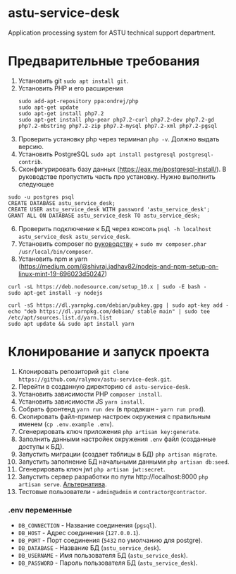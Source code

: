 # astu-service-desk
Application processing system for ASTU technical support department.

# Предварительные требования
1. Установить git `sudo apt install git`.
2. Установить PHP и его расширения
    ```
    sudo add-apt-repository ppa:ondrej/php
    sudo apt-get update
    sudo apt-get install php7.2
    sudo apt-get install php-pear php7.2-curl php7.2-dev php7.2-gd php7.2-mbstring php7.2-zip php7.2-mysql php7.2-xml php7.2-pgsql
    ```
3. Проверить установку php через терминал `php -v`. Должно выдать версию.
4. Установить PostgreSQL `sudo apt install postgresql postgresql-contrib`.
5. Сконфигурировать базу данных (https://eax.me/postgresql-install/). 
В руководстве пропустить часть про установку. Нужно выполнить следующее
```
sudo -u postgres psql
CREATE DATABASE astu_service_desk;
CREATE USER astu_service_desk WITH password 'astu_service_desk';
GRANT ALL ON DATABASE astu_service_desk TO astu_service_desk;
```
6. Проверить подключение к БД через консоль 
`psql -h localhost astu_service_desk astu_service_desk`.
7. Установить composer по [руководству](https://getcomposer.org/download/) + `sudo mv composer.phar /usr/local/bin/composer`.
8. Установить npm и yarn (https://medium.com/@shivraj.jadhav82/nodejs-and-npm-setup-on-linux-mint-19-696023d50247)
```
curl -sL https://deb.nodesource.com/setup_10.x | sudo -E bash -
sudo apt-get install -y nodejs

curl -sS https://dl.yarnpkg.com/debian/pubkey.gpg | sudo apt-key add -
echo "deb https://dl.yarnpkg.com/debian/ stable main" | sudo tee /etc/apt/sources.list.d/yarn.list
sudo apt update && sudo apt install yarn
```

# Клонирование и запуск проекта

1. Клонировать репозиторий `git clone https://github.com/ralymov/astu-service-desk.git`.
2. Перейти в созданную директорию `cd astu-service-desk`.
3. Установить зависимости PHP `composer install`.
4. Установить зависимости JS `yarn install`.
5. Собрать фронтенд `yarn run dev` (в продакшн - `yarn run prod`).
6. Скопировать файл-пример настроек окружения с правильным именем (`cp .env.example .env`).
7. Сгенерировать ключ приложения `php artisan key:generate`.
8. Заполнить данными настройек окружения `.env` файл (созданные доступы к БД).
9. Запустить миграции (создает таблицы в БД) `php artisan migrate`.
10. Запустить заполнение БД начальными данными `php artisan db:seed`.
11. Сгенерировать ключ jwt `php artisan jwt:secret`.
12. Запустить сервер разработки по пути http://localhost:8000 `php artisan serve`. 
[Альтернатива](https://cpriego.github.io/valet-linux/).
13. Тестовые пользователи - `admin@admin` и `contractor@contractor`.
  
### .env переменные
* `DB_CONNECTION` - Название соединения (`pgsql`).
* `DB_HOST` - Адрес соединения (`127.0.0.1`).
* `DB_PORT` - Порт соединения (`5432` по умолчанию для postgre).
* `DB_DATABASE` - Название БД (`astu_service_desk`).
* `DB_USERNAME` - Имя пользователя БД (`astu_service_desk`).
* `DB_PASSWORD` - Пароль пользователя БД (`astu_service_desk`).
